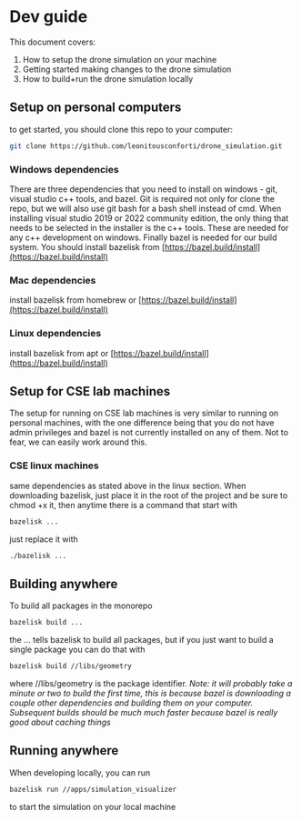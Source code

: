 # Dev guide

This document covers:

1. How to setup the drone simulation on your machine
2. Getting started making changes to the drone simulation
3. How to build+run the drone simulation locally

## Setup on personal computers

to get started, you should clone this repo to your computer:
```bash
git clone https://github.com/leonitousconforti/drone_simulation.git
```

### Windows dependencies

There are three dependencies that you need to install on windows - git, visual studio c++ tools, and bazel. Git is required not only for clone the repo, but we will also use git bash for a bash shell instead of cmd. When installing visual studio 2019 or 2022 community edition, the only thing that needs to be selected in the installer is the c++ tools. These are needed for any c++ development on windows. Finally bazel is needed for our build system. You should install bazelisk from [https://bazel.build/install](https://bazel.build/install)

### Mac dependencies

install bazelisk from homebrew or [https://bazel.build/install](https://bazel.build/install)

### Linux dependencies

install bazelisk from apt or [https://bazel.build/install](https://bazel.build/install)

## Setup for CSE lab machines

The setup for running on CSE lab machines is very similar to running on personal machines, with the one difference being that you do not have admin privileges and bazel is not currently installed on any of them. Not to fear, we can easily work around this.

### CSE linux machines

same dependencies as stated above in the linux section. When downloading bazelisk, just place it in the root of the project and be sure to chmod +x it, then anytime there is a command that start with

```bash
bazelisk ...
```

just replace it with

```bash
./bazelisk ...
```

## Building anywhere

To build all packages in the monorepo

```bash
bazelisk build ...
```

the ... tells bazelisk to build all packages, but if you just want to build a single package you can do that with


```bash
bazelisk build //libs/geometry
```

where //libs/geometry is the package identifier. _Note: it will probably take a minute or two to build the first time, this is because bazel is downloading a couple other dependencies and building them on your computer. Subsequent builds should be much much faster because bazel is really good about caching things_

## Running anywhere

When developing locally, you can run

```bash
bazelisk run //apps/simulation_visualizer
```

to start the simulation on your local machine
